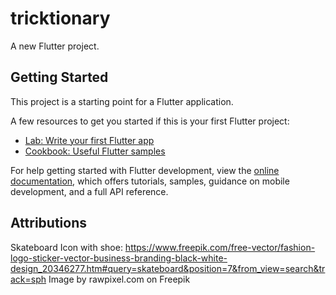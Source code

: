 # tricktionary

A new Flutter project.

## Getting Started

This project is a starting point for a Flutter application.

A few resources to get you started if this is your first Flutter project:

- [Lab: Write your first Flutter app](https://docs.flutter.dev/get-started/codelab)
- [Cookbook: Useful Flutter samples](https://docs.flutter.dev/cookbook)

For help getting started with Flutter development, view the
[online documentation](https://docs.flutter.dev/), which offers tutorials,
samples, guidance on mobile development, and a full API reference.

## Attributions

Skateboard Icon with shoe: https://www.freepik.com/free-vector/fashion-logo-sticker-vector-business-branding-black-white-design_20346277.htm#query=skateboard&position=7&from_view=search&track=sph Image by rawpixel.com on Freepik
